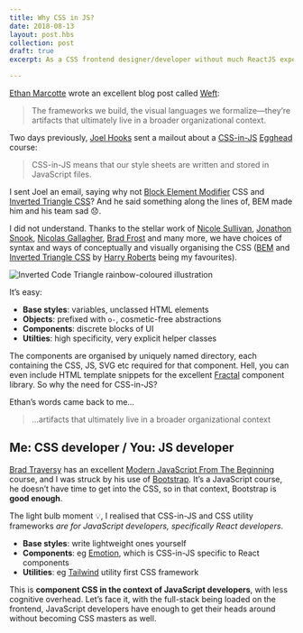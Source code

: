 ```yaml
---
title: Why CSS in JS?
date: 2018-08-13
layout: post.hbs
collection: post
draft: true
excerpt: As a CSS frontend designer/developer without much ReactJS experience, it’s taken me a while to understand why CSS-in-JS is so popular in the React world. Now I think I know…

---
```


[Ethan Marcotte](https://twitter.com/beep) wrote an excellent blog post called [Weft](https://ethanmarcotte.com/wrote/weft/):

> The frameworks we build, the visual languages we formalize—they’re artifacts that ultimately live in a broader organizational context.

Two days previously, [Joel Hooks](https://mobile.twitter.com/jhooks/) sent a mailout about a [CSS-in-JS](https://egghead.io/courses/convert-scss-sass-to-css-in-js) [Egghead](https://mobile.twitter.com/eggheadio) course:

> CSS-in-JS means that our style sheets are written and stored in JavaScript files.

I sent Joel an email, saying why not [Block Element Modifier](https://csswizardry.com/2013/01/mindbemding-getting-your-head-round-bem-syntax/) CSS and [Inverted Triangle CSS](https://www.xfive.co/blog/itcss-scalable-maintainable-css-architecture/)? And he said something along the lines of, BEM made him and his team sad 😞.

I did not understand. Thanks to the stellar work of [Nicole Sullivan](https://twitter.com/stubbornella), [Jonathon Snook](https://smacss.com/), [Nicolas Gallagher](https://github.com/suitcss/), [Brad Frost](http://bradfrost.com/) and many more, we have choices of syntax and ways of conceptually and visually organising the CSS ([BEM](https://bem.info/) and [Inverted Triangle CSS](https://github.com/sonniesedge/inuitcss-guide) by [Harry Roberts](https://csswizardry.com/) being my favourites).

![Inverted Code Triangle rainbow-coloured illustration](https://www.indiego.org.uk/assets/img/inverted-code-triangle.png)

It’s easy:

* **Base styles**: variables, unclassed HTML elements
* **Objects**: prefixed with `o-`, cosmetic-free abstractions
* **Components**: discrete blocks of UI
* **Utilties**: high specificity, very explicit helper classes

The components are organised by uniquely named directory, each containing the CSS, JS, SVG etc required for that component. Hell, you can even include HTML template snippets for the excellent [Fractal]() component library. So why the need for CSS-in-JS? 

Ethan’s words came back to me…

> …artifacts that ultimately live in a broader organizational context

## Me: CSS developer / You: JS developer

[Brad Traversy](http://traversymedia.com/) has an excellent [Modern JavaScript From The Beginning](http://traversymedia.com/#courses) course, and I was struck by his use of [Bootstrap](https://getbootstrap.com/). It’s a JavaScript course, he doesn’t have time to get into the CSS, so in that context, Bootstrap is **good enough**.

The light bulb moment 💡, I realised that CSS-in-JS and CSS utility frameworks _are for JavaScript developers, specifically React developers_. 

* **Base styles**: write lightweight ones yourself
* **Components**: eg [Emotion](https://emotion.sh/), which is CSS-in-JS specific to React components 
* **Utilities**: eg [Tailwind](https://tailwindcss.com/docs/what-is-tailwind/) utility first CSS framework

This is **component CSS in the context of JavaScript developers**, with less cognitive overhead. Let’s face it, with the full-stack being loaded on the frontend, JavaScript developers have enough to get their heads around without becoming CSS masters as well.
